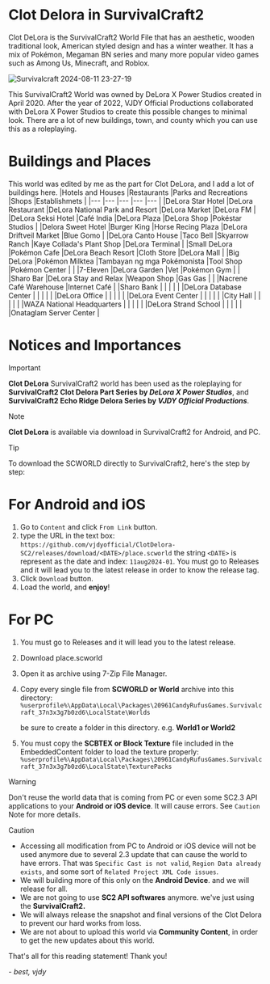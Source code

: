 # Clot Delora in SurvivalCraft2
Clot DeLora is the SurvivalCraft2 World File that has an aesthetic, wooden traditional look, American styled design and has a winter weather. It has a mix of Pokémon, Megaman BN series and many more popular video games such as Among Us, Minecraft, and Roblox.

![Survivalcraft 2024-08-11 23-27-19](https://github.com/user-attachments/assets/26aee563-4007-466b-b49b-e8a20b6f3854)


This SurvivalCraft2 World was owned by DeLora X Power Studios created in April 2020.
After the year of 2022, VJDY Official Productions collaborated with DeLora X Power Studios to create this possible changes to minimal look.
There are a lot of new buildings, town, and county which you can use this as a roleplaying.

# Buildings and Places
This world was edited by me as the part for Clot DeLora, and I add a lot of buildings here.
|Hotels and Houses         |Restaurants                 |Parks and Recreations               |Shops                       |Establishmets              |
|---                       |---                         |---                                 |---                         |---                        |
|DeLora Star Hotel         |DeLora Restaurant           |DeLora National Park and Resort     |DeLora Market               |DeLora FM                  |
|DeLora Seksi Hotel        |Café India                  |DeLora Plaza                        |DeLora Shop                 |Pokéstar Studios           |
|Delora Sweet Hotel        |Burger King                 |Horse Recing Plaza                  |DeLora Driftveil Market     |Blue Gomo                  |
|DeLora Canto House        |Taco Bell                   |Skyarrow Ranch                      |Kaye Collada's Plant Shop   |DeLora Terminal            |
|Small DeLora              |Pokémon Cafe                |DeLora Beach Resort                 |Cloth Store                 |DeLora Mall                |
|Big DeLora                |Pokémon Milktea             |Tambayan ng mga Pokémonista         |Tool Shop                   |Pokémon Center             |
|                          |7-Eleven                    |DeLora Garden                       |Vet                         |Pokémon Gym                |
|                          |Sharo Bar                   |DeLora Stay and Relax               |Weapon Shop                 |Gas Gas                    |
|                          |Nacrene Café Warehouse      |Internet Café                       |                            |Sharo Bank                 |
|                          |                            |                                    |                            |DeLora Database Center     |
|                          |                            |                                    |                            |DeLora Office              |
|                          |                            |                                    |                            |DeLora Event Center        |
|                          |                            |                                    |                            |City Hall                  |
|                          |                            |                                    |                            |WAZA National Headquarters |
|                          |                            |                                    |                            |DeLora Strand School       |
|                          |                            |                                    |                            |Onataglam Server Center    |

# Notices and Importances

> [!IMPORTANT]
> **Clot DeLora** SurvivalCraft2 world has been used as the roleplaying for **SurvivalCraft2 Clot Delora Part Series by _DeLora X Power Studios_**, and **SurvivalCraft2 Echo Ridge Delora Series by _VJDY Official Productions_**.

> [!NOTE]
> **Clot DeLora** is available via download in SurvivalCraft2 for Android, and PC.

> [!TIP]
> To download the SCWORLD directly to SurvivalCraft2, here's the step by step:
> # For Android and iOS
> 1. Go to `Content` and click `From Link` button.
> 2. type the URL in the text box: `https://github.com/vjdyofficial/ClotDelora-SC2/releases/download/<DATE>/place.scworld`
>    the string `<DATE>` is represent as the date and index: `11aug2024-01`. You must go to Releases and it will lead you to the latest release in order to know the release tag.
> 3. Click `Download` button.
> 4. Load the world, and **enjoy**!
> # For PC
> 1. You must go to Releases and it will lead you to the latest release.
> 2. Download place.scworld
> 3. Open it as archive using 7-Zip File Manager.
> 4. Copy every single file from **SCWORLD or World** archive into this directory:
>    `%userprofile%\AppData\Local\Packages\20961CandyRufusGames.Survivalcraft_37n3x3g7b0zd6\LocalState\Worlds`
>    
>    be sure to create a folder in this directory. e.g. **World1 or World2**
> 5. You must copy the **SCBTEX or Block Texture** file included in the EmbeddedContent folder to load the texture properly:
>    `%userprofile%\AppData\Local\Packages\20961CandyRufusGames.Survivalcraft_37n3x3g7b0zd6\LocalState\TexturePacks`

> [!WARNING]
> Don't reuse the world data that is coming from PC or even some SC2.3 API applications to your **Android or iOS device**. It will cause errors. See `Caution` Note for more details.

> [!CAUTION]
> - Accessing all modification from PC to Android or iOS device will not be used anymore due to several 2.3 update that can cause the world to have errors. That was `Specific Cast is not valid`, `Region Data already exists`, and some sort of `Related Project XML Code issues`.
> - We will building more of this only on the **Android Device**. and we will release for all.
> - We are not going to use **SC2 API softwares** anymore. we've just using the **SurvivalCraft2.**
> - We will always release the snapshot and final versions of the Clot Delora to prevent our hard works from loss.
> - We are not about to upload this world via **Community Content**, in order to get the new updates about this world.

That's all for this reading statement!
Thank you!

_- best, vjdy_
